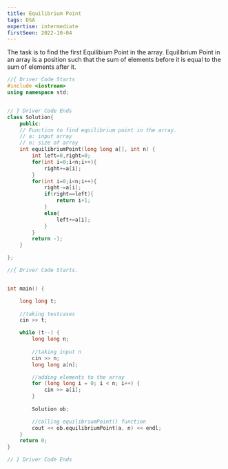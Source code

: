 ```yaml
---
title: Equilibrium Point
tags: DSA
expertise: intermediate
firstSeen: 2022-10-04
---
```

The task is to find the first Equilibium Point in the array. 
Equilibrium Point in an array is a position such that the sum of elements before it is equal to the sum of elements after it.

```cpp
//{ Driver Code Starts
#include <iostream>
using namespace std;


// } Driver Code Ends
class Solution{
    public:
    // Function to find equilibrium point in the array.
    // a: input array
    // n: size of array
    int equilibriumPoint(long long a[], int n) {
        int left=0,right=0;
        for(int i=0;i<n;i++){
            right+=a[i];
        }
        for(int i=0;i<n;i++){
            right-=a[i];
            if(right==left){
                return i+1;
            }
            else{
                left+=a[i];
            }
        }
        return -1;
    }

};

//{ Driver Code Starts.


int main() {

    long long t;
    
    //taking testcases
    cin >> t;

    while (t--) {
        long long n;
        
        //taking input n
        cin >> n;
        long long a[n];

        //adding elements to the array
        for (long long i = 0; i < n; i++) {
            cin >> a[i];
        }
        
        Solution ob;

        //calling equilibriumPoint() function
        cout << ob.equilibriumPoint(a, n) << endl;
    }
    return 0;
}

// } Driver Code Ends

```

